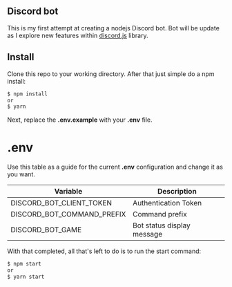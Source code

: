 ## Discord bot

This is my first attempt at creating a nodejs Discord bot. Bot will be update as I explore new features within [discord.js](https://discord.js.org/#/) library.

## Install

Clone this repo to your working directory. After that just simple do a npm install:

```sh
$ npm install
or
$ yarn
```

Next, replace the **.env.example** with your **.env** file.

# .env

Use this table as a guide for the current **.env** configuration and change it as you want.

| Variable                   | Description                |
| -------------------------- | -------------------------- |
| DISCORD_BOT_CLIENT_TOKEN   | Authentication Token       |
| DISCORD_BOT_COMMAND_PREFIX | Command prefix             |
| DISCORD_BOT_GAME           | Bot status display message |

With that completed, all that's left to do is to run the start command:

```sh
$ npm start
or
$ yarn start
```